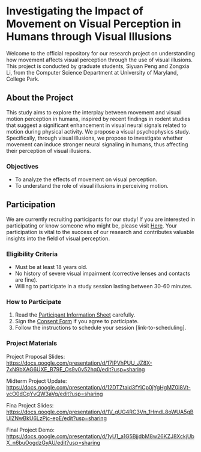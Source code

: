 # Investigating the Impact of Movement on Visual Perception in Humans through Visual Illusions

Welcome to the official repository for our research project on understanding how movement affects visual perception through the use of visual illusions. This project is conducted by graduate students, Siyuan Peng and Zongxia Li, from the Computer Science Department at University of Maryland, College Park.

## About the Project

This study aims to explore the interplay between movement and visual motion perception in humans, inspired by recent findings in rodent studies that suggest a significant enhancement in visual neural signals related to motion during physical activity. We propose a visual psychophysics study. Specifically, through visual illusions, we propose to investigate whether movement can induce stronger neural signaling in humans, thus affecting their perception of visual illusions.

### Objectives

- To analyze the effects of movement on visual perception.
- To understand the role of visual illusions in perceiving motion.

## Participation

We are currently recruiting participants for our study! If you are interested in participating or know someone who might be, please visit [Here](./RecruitmentLetter.pdf). Your participation is vital to the success of our research and contributes valuable insights into the field of visual perception.

### Eligibility Criteria

- Must be at least 18 years old.
- No history of severe visual impairment (corrective lenses and contacts are fine).
- Willing to participate in a study session lasting between 30-60 minutes.

### How to Participate

1. Read the [Participant Information Sheet](link-to-information-sheet) carefully.
2. Sign the [Consent Form](link-to-consent-form) if you agree to participate.
3. Follow the instructions to schedule your session [link-to-scheduling].

### Project Materials

Project Proposal Slides: https://docs.google.com/presentation/d/17IPVhPUU_JZ8X-7xN9bXAG6UXE_B79E_Os9v0v52hq0/edit?usp=sharing

Midterm Project Update: https://docs.google.com/presentation/d/12DTZtaid3fYiCp0jYgHgMZ0I8Vt-ycO0dCqYvQW3aVg/edit?usp=sharing

Fina Project Slides: https://docs.google.com/presentation/d/1V_gUG4RC3Vn_1HmdL8oWUA5gBUlZNwBkU6LzPjc-epE/edit?usp=sharing

Final Project Demo: https://docs.google.com/presentation/d/1yU1_a1G5BjjdbM8w26KZJ8XckjUbX_n6buOogdzGyAU/edit?usp=sharing

